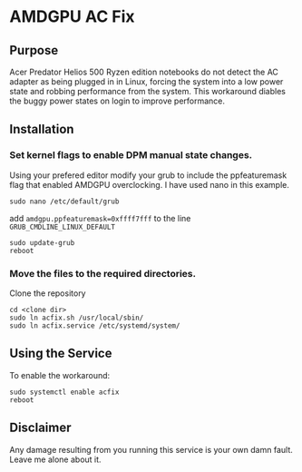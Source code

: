 # AMDGPU AC Fix

## Purpose
Acer Predator Helios 500 Ryzen edition notebooks do not detect the AC adapter as being plugged in in Linux, forcing the system into a low power state and robbing performance from the system. This workaround diables the buggy power states on login to improve performance. 

## Installation

### Set kernel flags to enable DPM manual state changes.
Using your prefered editor modify your grub to include the ppfeaturemask flag that enabled AMDGPU overclocking. I have used nano in this example.

`sudo nano /etc/default/grub`

add `amdgpu.ppfeaturemask=0xffff7fff` to the line `GRUB_CMDLINE_LINUX_DEFAULT`

```
sudo update-grub
reboot
```

### Move the files to the required directories.
Clone the repository

```
cd <clone dir>
sudo ln acfix.sh /usr/local/sbin/
sudo ln acfix.service /etc/systemd/system/
```

## Using the Service

To enable the workaround:
```
sudo systemctl enable acfix
reboot
```
## Disclaimer
Any damage resulting from you running this service is your own damn fault. Leave me alone about it.






